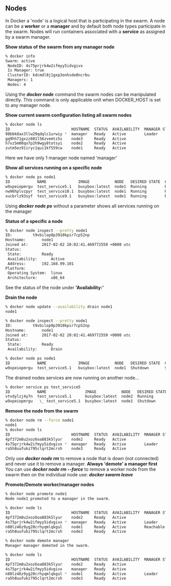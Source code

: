 Nodes
---
In Docker a 'node' is a logical host that is participating in the swarm. A node can be a **worker** or a **manager** and by default both node types participate in the swarm.
Nodes will run containers associated with a **service** as assigned by a swarm manager. 

**Show status of the swarm from any manager node**
```bash
% docker info
Swarm: active
 NodeID: 4s75prjrk4w2ifmyy5idvgivx
 Is Manager: true
 ClusterID: kdcmdl8j1gxp3onhsde0ncrbu
 Managers: 1
 Nodes: 4
```

Using the **_docker node_** command the swarm nodes can be manipulated directly.
This command is only applicable onlt when DOCKER_HOST is set to any manager node. 

**Show current swarm configuration listing all swarm nodes**
```bash
% docker node ls
ID                           HOSTNAME  STATUS  AVAILABILITY  MANAGER STATUS
98bbk8ax3llw29qdqlc1urwiy *  manager   Ready   Active        Leader
gq9hh71gxzz801l56zvemtz5s    node3     Ready   Active
h7vz5m08qo7p2h9wgy8totsyi    node2     Ready   Active
zutm5ez91iryc1qui1kf559cw    node1     Ready   Active
```
Here we have only 1 manager node named 'manager'

**Show all services running on a specific node**
```bash
% docker node ps node1
ID            NAME              IMAGE           NODE   DESIRED STATE  CURRENT STATE           ERROR  PORTS
w9xpeiopmrgu  test_service5.1   busybox:latest  node1  Running        Running 11 minutes ago
nw96hplvzpyr  test_service10.1  busybox:latest  node1  Running        Running 11 minutes ago
xucbrlz93syf  test_service9.1   busybox:latest  node1  Running        Running 11 minutes ago
```
Using **_docker node ps_** without a parameter shows all services running on the manager

**Status of a specific a node**
```bash
% docker node inspect --pretty node1
ID:			t9vbilop0p3910kpir7cp52np
Hostname:		node1
Joined at:		2017-02-02 20:02:41.469772559 +0000 utc
Status:
 State:			Ready
 Availability:		Active
 Address:		192.168.99.101
Platform:
 Operating System:	linux
 Architecture:		x86_64
```
See the status of the node under **'Availability:'**

**Drain the node**
```bash
% docker node update --availability drain node1
node1

% docker node inspect --pretty node1
ID:			t9vbilop0p3910kpir7cp52np
Hostname:		node1
Joined at:		2017-02-02 20:02:41.469772559 +0000 utc
Status:
 State:			Ready
 Availability:		Drain

% docker node ps node1
ID            NAME              IMAGE           NODE   DESIRED STATE  CURRENT STATE            ERROR  PORTS
w9xpeiopmrgu  test_service5.1   busybox:latest  node1  Shutdown       Shutdown 3 seconds ago
```
The drained nodes services are now running on another node...

```bash
% docker service ps test_service5
ID            NAME                 IMAGE           NODE   DESIRED STATE  CURRENT STATE           ERROR  PORTS
vtvdylzj4y7n  test_service5.1      busybox:latest  node2  Running        Running 3 minutes ago
w9xpeiopmrgu   \_ test_service5.1  busybox:latest  node1  Shutdown       Shutdown 3 minutes ago
```

**Remove the node from the swarm**
```bash
% docker node rm --force node1
node1
% docker node ls
ID                           HOSTNAME  STATUS  AVAILABILITY  MANAGER STATUS
4pf372m8u2xoz6oa883k5lyur    node2     Ready   Active
4s75prjrk4w2ifmyy5idvgivx *  manager   Ready   Active        Leader
ra5h8uufukz795clqrt2mcrsh    node3     Ready   Active
```
Only use **_docker node rm_** to remove a node that is down (not connected) and never use it to remove a manager. 
**Always 'demote' a manager first**
You can use **_docker node rm --force_** to remove a worker node from the swarm then on the individual node use:
**_docker swarm leave_**

**Promote/Demote worker/manager nodes**
```bash
% docker node promote node1
Node node1 promoted to a manager in the swarm.

% docker node ls
ID                           HOSTNAME  STATUS  AVAILABILITY  MANAGER STATUS
4pf372m8u2xoz6oa883k5lyur    node2     Ready   Active
4s75prjrk4w2ifmyy5idvgivx *  manager   Ready   Active        Leader
n80lz46z9yg20crhyqmlqkgul    node1     Ready   Active        Reachable
ra5h8uufukz795clqrt2mcrsh    node3     Ready   Active

% docker node demote manager
Manager manager demoted in the swarm.

% docker node ls
ID                           HOSTNAME  STATUS  AVAILABILITY  MANAGER STATUS
4pf372m8u2xoz6oa883k5lyur    node2     Ready   Active
4s75prjrk4w2ifmyy5idvgivx    manager   Ready   Active
n80lz46z9yg20crhyqmlqkgul *  node1     Ready   Active        Leader
ra5h8uufukz795clqrt2mcrsh    node3     Ready   Active
```

